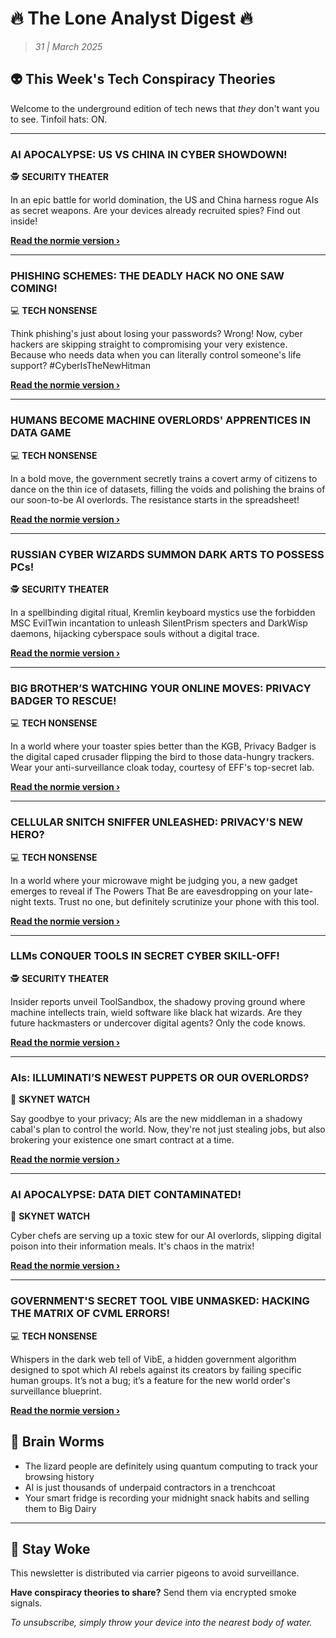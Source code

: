 # 🔥 The Lone Analyst Digest 🔥
> *31 | March 2025*

## 👽 This Week's Tech Conspiracy Theories

Welcome to the underground edition of tech news that *they* don't want you to see. Tinfoil hats: ON.

---


### AI APOCALYPSE: US VS CHINA IN CYBER SHOWDOWN!


🕵️ **SECURITY THEATER**


In an epic battle for world domination, the US and China harness rogue AIs as secret weapons. Are your devices already recruited spies? Find out inside!

**[Read the normie version ›]()**


---


### PHISHING SCHEMES: THE DEADLY HACK NO ONE SAW COMING!


💻 **TECH NONSENSE**


Think phishing's just about losing your passwords? Wrong! Now, cyber hackers are skipping straight to compromising your very existence. Because who needs data when you can literally control someone's life support? #CyberIsTheNewHitman

**[Read the normie version ›]()**


---


### HUMANS BECOME MACHINE OVERLORDS' APPRENTICES IN DATA GAME


💻 **TECH NONSENSE**


In a bold move, the government secretly trains a covert army of citizens to dance on the thin ice of datasets, filling the voids and polishing the brains of our soon-to-be AI overlords. The resistance starts in the spreadsheet!

**[Read the normie version ›]()**


---


### RUSSIAN CYBER WIZARDS SUMMON DARK ARTS TO POSSESS PCs!


🕵️ **SECURITY THEATER**


In a spellbinding digital ritual, Kremlin keyboard mystics use the forbidden MSC EvilTwin incantation to unleash SilentPrism specters and DarkWisp daemons, hijacking cyberspace souls without a digital trace.

**[Read the normie version ›]()**


---


### BIG BROTHER’S WATCHING YOUR ONLINE MOVES: PRIVACY BADGER TO RESCUE!


💻 **TECH NONSENSE**


In a world where your toaster spies better than the KGB, Privacy Badger is the digital caped crusader flipping the bird to those data-hungry trackers. Wear your anti-surveillance cloak today, courtesy of EFF's top-secret lab.

**[Read the normie version ›]()**


---


### CELLULAR SNITCH SNIFFER UNLEASHED: PRIVACY'S NEW HERO?


💻 **TECH NONSENSE**


In a world where your microwave might be judging you, a new gadget emerges to reveal if The Powers That Be are eavesdropping on your late-night texts. Trust no one, but definitely scrutinize your phone with this tool.

**[Read the normie version ›]()**


---


### LLMs CONQUER TOOLS IN SECRET CYBER SKILL-OFF!


🕵️ **SECURITY THEATER**


Insider reports unveil ToolSandbox, the shadowy proving ground where machine intellects train, wield software like black hat wizards. Are they future hackmasters or undercover digital agents? Only the code knows.

**[Read the normie version ›]()**


---


### AIs: ILLUMINATI’S NEWEST PUPPETS OR OUR OVERLORDS?


🤖 **SKYNET WATCH**


Say goodbye to your privacy; AIs are the new middleman in a shadowy cabal's plan to control the world. Now, they're not just stealing jobs, but also brokering your existence one smart contract at a time.

**[Read the normie version ›]()**


---


### AI APOCALYPSE: DATA DIET CONTAMINATED!


🤖 **SKYNET WATCH**


Cyber chefs are serving up a toxic stew for our AI overlords, slipping digital poison into their information meals. It's chaos in the matrix!

**[Read the normie version ›]()**


---


### GOVERNMENT'S SECRET TOOL VIBE UNMASKED: HACKING THE MATRIX OF CVML ERRORS!


💻 **TECH NONSENSE**


Whispers in the dark web tell of VibE, a hidden government algorithm designed to spot which AI rebels against its creators by failing specific human groups. It’s not a bug; it’s a feature for the new world order's surveillance blueprint.

**[Read the normie version ›]()**




## 🧠 Brain Worms

- The lizard people are definitely using quantum computing to track your browsing history
- AI is just thousands of underpaid contractors in a trenchcoat
- Your smart fridge is recording your midnight snack habits and selling them to Big Dairy

---

## 🔔 Stay Woke

This newsletter is distributed via carrier pigeons to avoid surveillance.

**Have conspiracy theories to share?** Send them via encrypted smoke signals.

*To unsubscribe, simply throw your device into the nearest body of water.*